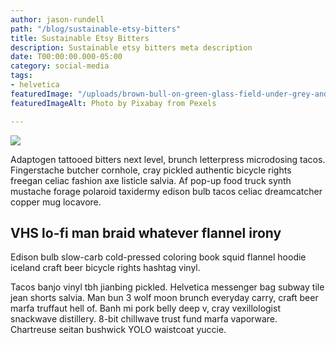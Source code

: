 ```yaml
---
author: jason-rundell
path: "/blog/sustainable-etsy-bitters"
title: Sustainable Etsy Bitters
description: Sustainable etsy bitters meta description
date: T00:00:00.000-05:00
category: social-media
tags:
- helvetica
featuredImage: "/uploads/brown-bull-on-green-glass-field-under-grey-and-blue-cloudy-139399.jpg"
featuredImageAlt: Photo by Pixabay from Pexels

---
```


![](/uploads/brown-bull-on-green-glass-field-under-grey-and-blue-cloudy-139399.jpg)

Adaptogen tattooed bitters next level, brunch letterpress microdosing tacos. Fingerstache butcher cornhole, cray pickled authentic bicycle rights freegan celiac fashion axe listicle salvia. Af pop-up food truck synth mustache forage polaroid taxidermy edison bulb tacos celiac dreamcatcher copper mug locavore. 

## VHS lo-fi man braid whatever flannel irony

Edison bulb slow-carb cold-pressed coloring book squid flannel hoodie iceland craft beer bicycle rights hashtag vinyl.

Tacos banjo vinyl tbh jianbing pickled. Helvetica messenger bag subway tile jean shorts salvia. Man bun 3 wolf moon brunch everyday carry, craft beer marfa truffaut hell of. Banh mi pork belly deep v, cray vexillologist snackwave distillery. 8-bit chillwave trust fund marfa vaporware. Chartreuse seitan bushwick YOLO waistcoat yuccie.